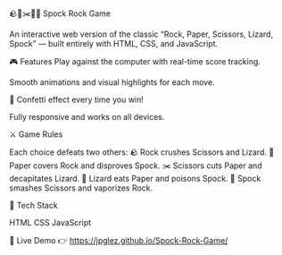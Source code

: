 🪨🧻✂️🦎🖖 Spock Rock Game

An interactive web version of the classic “Rock, Paper, Scissors, Lizard, Spock” — built entirely with HTML, CSS, and JavaScript.

🎮 Features
Play against the computer with real-time score tracking.

Smooth animations and visual highlights for each move.

🎊 Confetti effect every time you win!

Fully responsive and works on all devices.

⚔️ Game Rules

Each choice defeats two others:
🪨 Rock crushes Scissors and Lizard.
🧻 Paper covers Rock and disproves Spock.
✂️ Scissors cuts Paper and decapitates Lizard.
🦎 Lizard eats Paper and poisons Spock.
🖖 Spock smashes Scissors and vaporizes Rock.

🧠 Tech Stack

HTML
CSS
JavaScript

🚀 Live Demo
👉 https://jpglez.github.io/Spock-Rock-Game/
